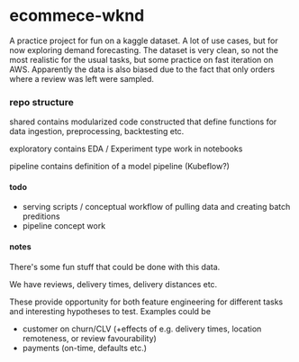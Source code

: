 # ecommece-wknd
A practice project for fun on a kaggle dataset.
A lot of use cases, but for now exploring demand forecasting.
The dataset is very clean, so not the most realistic for the usual tasks, but some practice on fast iteration on AWS.
Apparently the data is also biased due to the fact that only orders where a review was left were sampled.

### repo structure
shared contains modularized code constructed that define functions for data ingestion, preprocessing, backtesting etc.

exploratory contains EDA / Experiment type work in notebooks

pipeline contains definition of a model pipeline (Kubeflow?)

#### todo
- serving scripts / conceptual workflow of pulling data and creating batch preditions
- pipeline concept work


#### notes
There's some fun stuff that could be done with this data.

We have reviews, delivery times, delivery distances etc.

These provide opportunity for both feature engineering for different tasks and interesting hypotheses to test.
Examples could be
- customer on churn/CLV (+effects of e.g. delivery times, location remoteness, or review favourability)
- payments (on-time, defaults etc.)